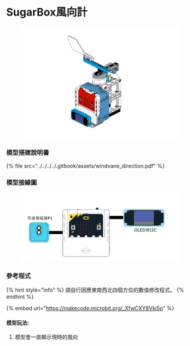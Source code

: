 # SugarBox風向計

<figure><img src="../../../../.gitbook/assets/Lesson 6 Anemometer modeling.png" alt=""><figcaption></figcaption></figure>

### 模型搭建說明書

{% file src="../../../../.gitbook/assets/windvane_direction.pdf" %}

### 模型接線圖

<figure><img src="../../../../.gitbook/assets/windvane_wiring.png" alt=""><figcaption></figcaption></figure>

### 參考程式

{% hint style="info" %}
請自行因應東南西北四個方位的數值修改程式。
{% endhint %}

{% embed url="https://makecode.microbit.org/_XfwCXY8Vki5p" %}

#### 模型玩法:

1. 模型會一直顯示現時的風向
